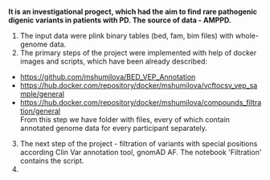 **It is an investigational progect, which had the aim to find rare pathogenic digenic variants in patients with PD. The source of data  - AMPPD.**
1. The input data were plink binary tables (bed, fam, bim files) with whole-genome data.
2. The primary steps of the project were implemented with help of docker images and scripts, which have been already described:
- https://github.com/mshumilova/BED_VEP_Annotation 
- https://hub.docker.com/repository/docker/mshumilova/vcftocsv_vep_sample/general 
- https://hub.docker.com/repository/docker/mshumilova/compounds_filtration/general    
From this step we have folder with files, every of which contain annotated genome data for every participant separately. 
3. The next step of the project - filtration of variants with special positions according Clin Var annotation tool, gnomAD AF. The notebook 'Filtration' contains the script. 
4. 
